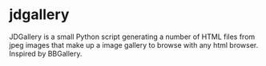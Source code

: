 # jdgallery
JDGallery is a small Python script generating a number of HTML files from jpeg images that make up a image gallery to browse with any html browser. Inspired by BBGallery.
